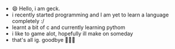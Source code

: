 - 😄 Hello, i am geck.
- i recently started programming and I am yet to learn a language completely :/
- learnt a bit of c and currently learning pythom
- i like to game alot, hopefully ill make on someday
- that's all ig. goodbye 👀👋🏽
